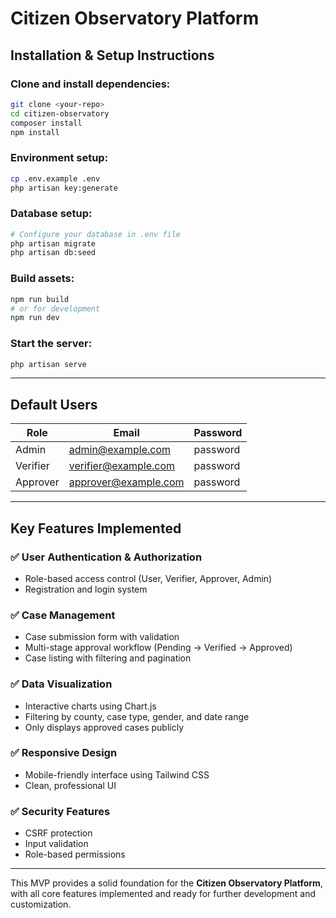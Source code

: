 # Citizen Observatory Platform

## Installation & Setup Instructions

### Clone and install dependencies:

```bash
git clone <your-repo>
cd citizen-observatory
composer install
npm install
```

### Environment setup:

```bash
cp .env.example .env
php artisan key:generate
```

### Database setup:

```bash
# Configure your database in .env file
php artisan migrate
php artisan db:seed
```

### Build assets:

```bash
npm run build
# or for development
npm run dev
```

### Start the server:

```bash
php artisan serve
```

---

## Default Users

| Role      | Email                | Password |
|-----------|----------------------|----------|
| Admin     | admin@example.com    | password |
| Verifier  | verifier@example.com | password |
| Approver  | approver@example.com | password |

---

## Key Features Implemented

### ✅ User Authentication & Authorization
- Role-based access control (User, Verifier, Approver, Admin)
- Registration and login system

### ✅ Case Management
- Case submission form with validation
- Multi-stage approval workflow (Pending → Verified → Approved)
- Case listing with filtering and pagination

### ✅ Data Visualization
- Interactive charts using Chart.js
- Filtering by county, case type, gender, and date range
- Only displays approved cases publicly

### ✅ Responsive Design
- Mobile-friendly interface using Tailwind CSS
- Clean, professional UI

### ✅ Security Features
- CSRF protection
- Input validation
- Role-based permissions

---

This MVP provides a solid foundation for the **Citizen Observatory Platform**, with all core features implemented and ready for further development and customization.
